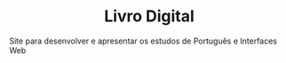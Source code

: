<h1 align="center">Livro Digital</h1>
<p>Site para desenvolver e apresentar os estudos de Português e Interfaces Web</p>
<img scr="https://i.imgur.com/p5lo2Y8.png" width="1000px">
